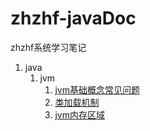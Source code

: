 # zhzhf-javaDoc
zhzhf系统学习笔记

1. java
   1. jvm
      1. [jvm基础概念常见问题](https://github.com/zhzhf233/zhzhf-javaDoc/blob/master/java/jvm/1-jvm%E5%9F%BA%E7%A1%80%E6%A6%82%E5%BF%B5%E5%B8%B8%E8%A7%81%E9%97%AE%E9%A2%98.md)
      2. [类加载机制](https://github.com/zhzhf233/zhzhf-javaDoc/blob/master/java/jvm/2-%E7%B1%BB%E5%8A%A0%E8%BD%BD%E6%9C%BA%E5%88%B6.md)
      3. [jvm内存区域](https://github.com/zhzhf233/zhzhf-javaDoc/blob/master/java/jvm/3-jvm%E5%86%85%E5%AD%98%E5%8C%BA%E5%9F%9F.md)
